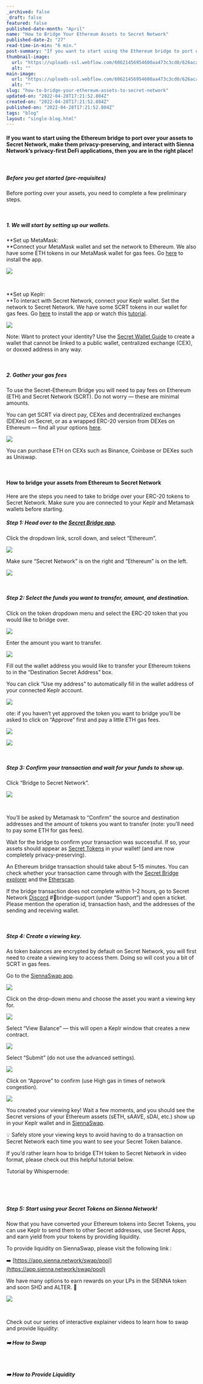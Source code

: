 ```yaml
---
_archived: false
_draft: false
featured: false
published-date-month: "April"
name: "How to Bridge Your Ethereum Assets to Secret Network"
published-date-2: "27"
read-time-in-min: "6 min."
post-summary: "If you want to start using the Ethereum bridge to port over your assets to Secret Network, please follow along"
thumbnail-image:
  url: "https://uploads-ssl.webflow.com/60621456954600aa473c3cd0/626aca4c61d4d4032cb5d1d1_How%20to%20Bridge%20Your%20Eth%20Blog%20Thump.jpg"
  alt: ""
main-image:
  url: "https://uploads-ssl.webflow.com/60621456954600aa473c3cd0/626aca4638d71d610f6aac71_How%20to%20Bridge%20Your%20Eth%20Blog.jpg"
  alt: ""
slug: "how-to-bridge-your-ethereum-assets-to-secret-network"
updated-on: "2022-04-28T17:21:52.804Z"
created-on: "2022-04-28T17:21:52.804Z"
published-on: "2022-04-28T17:21:52.804Z"
tags: "blog"
layout: "single-blog.html"
---
```


#### If you want to start using the Ethereum bridge to port over your assets to Secret Network, make them privacy-preserving, and interact with Sienna Network’s privacy-first DeFi applications, then you are in the right place!

‍

##### Before you get started (pre-requisites)

Before porting over your assets, you need to complete a few preliminary steps.

‍

##### 1\. ​​We will start by setting up our wallets.

**Set up MetaMask:  
**Connect your MetaMask wallet and set the network to Ethereum. We also have some ETH tokens in our MetaMask wallet for gas fees. Go [here](https://metamask.io/) to install the app.

![](https://uploads-ssl.webflow.com/60621456954600aa473c3cd0/626aca6f7042530ac35f4bff_1*fMUBpYzl7HclRq9j0OxK8w.png)

‍

**Set up Keplr:  
**To interact with Secret Network, connect your Keplr wallet. Set the network to Secret Network. We have some SCRT tokens in our wallet for gas fees. Go [here](https://wallet.keplr.app/) to install the app or watch this [tutorial](https://www.youtube.com/watch?v=5omunWd-V9Y).

![](https://uploads-ssl.webflow.com/60621456954600aa473c3cd0/626acad44593725369307175_1*-tVH9GkDgKQ6XQoy1uxF5Q.png)

Note: Want to protect your identity? Use the [Secret Wallet Guide](https://medium.com/@secretnetwork/private-secret-wallet-how-to-a842776c6531) to create a wallet that cannot be linked to a public wallet, centralized exchange (CEX), or doxxed address in any way.

‍

##### 2\. Gather your gas fees

To use the Secret-Ethereum Bridge you will need to pay fees on Ethereum (ETH) and Secret Network (SCRT). Do not worry — these are minimal amounts.

You can get SCRT via direct pay, CEXes and decentralized exchanges (DEXes) on Secret, or as a wrapped ERC-20 version from DEXes on Ethereum — find all your options [here](https://scrt.network/about/about-scrt).

![](https://uploads-ssl.webflow.com/60621456954600aa473c3cd0/626acb07d9dd3a6c847562a9_1*JWbJ1APkPcxF0ioOrkx-Eg.png)

You can purchase ETH on CEXs such as Binance, Coinbase or DEXes such as Uniswap.

‍

#### How to bridge your assets from Ethereum to Secret Network

Here are the steps you need to take to bridge over your ERC-20 tokens to Secret Network. Make sure you are connected to your Keplr and Metamask wallets before starting.

##### Step 1: Head over to the [Secret Bridge app](https://bridge.scrt.network/).

Click the dropdown link, scroll down, and select “Ethereum”.

![](https://uploads-ssl.webflow.com/60621456954600aa473c3cd0/626acb2fd45fa20734f42b02_1*qKMBvE286L9v67dKRLwAVQ.png)

Make sure “Secret Network” is on the right and “Ethereum” is on the left.

![](https://uploads-ssl.webflow.com/60621456954600aa473c3cd0/626acb46608301d64477d20a_1*mbcJF81eWG0ovts7l8FmdA.png)

‍

##### Step 2: Select the funds you want to transfer, amount, and destination.

Click on the token dropdown menu and select the ERC-20 token that you would like to bridge over.

![](https://uploads-ssl.webflow.com/60621456954600aa473c3cd0/626acb66d0c4f4d65f033668_1*U_aNXMsez87UE6YSh1eaqA.png)

Enter the amount you want to transfer.

![](https://uploads-ssl.webflow.com/60621456954600aa473c3cd0/626acb819a0d3b8025977b8f_1*9iDH2UopLH5_4tTo2KbFzw.png)

Fill out the wallet address you would like to transfer your Ethereum tokens to in the “Destination Secret Address” box.

You can click “Use my address” to automatically fill in the wallet address of your connected Keplr account.

![](https://uploads-ssl.webflow.com/60621456954600aa473c3cd0/626acb9a5d77e175e6ed0b40_1*h4bSmGUqXgJdOdIk5gjiLA.png)

ote: if you haven’t yet approved the token you want to bridge you’ll be asked to click on “Approve” first and pay a little ETH gas fees.

![](https://uploads-ssl.webflow.com/60621456954600aa473c3cd0/626acbb2c5ee9abc9e6f9e9c_1*_SaNWNoEuKOYPgbYOkj0zg.png)

![](https://uploads-ssl.webflow.com/60621456954600aa473c3cd0/626acbbe3399fd86815aadb5_1*Toz___lWPcmabtKJ-SGOgg.png)

‍

##### Step 3: Confirm your transaction and wait for your funds to show up.

Click “Bridge to Secret Network”.

  

![](https://uploads-ssl.webflow.com/60621456954600aa473c3cd0/626acbdbb1c8c8a26a5bde73_1*dB5234-Bj6tVlfg70iF7gA.png)

‍

You’ll be asked by Metamask to “Confirm” the source and destination addresses and the amount of tokens you want to transfer (note: you’ll need to pay some ETH for gas fees).

Wait for the bridge to confirm your transaction was successful. If so, your assets should appear as [Secret Tokens](https://scrt.network/about/secret-tokens-bridges) in your wallet! (and are now completely privacy-preserving).

An Ethereum bridge transaction should take about 5–15 minutes. You can check whether your transaction came through with the [Secret Bridge explorer](https://bridge.scrt.network/explorer) and the [Etherscan](https://etherscan.io/).

If the bridge transaction does not complete within 1–2 hours, go to Secret Network [Discord](https://discord.com/invite/SJK32GY) #🌉bridge-support (under “Support”) and open a ticket. Please mention the operation id, transaction hash, and the addresses of the sending and receiving wallet.

‍

##### Step 4: Create a viewing key.

As token balances are encrypted by default on Secret Network, you will first need to create a viewing key to access them. Doing so will cost you a bit of SCRT in gas fees.

Go to the [SiennaSwap app](https://app.sienna.network/swap).

![](https://uploads-ssl.webflow.com/60621456954600aa473c3cd0/626acc0a13ee434c5eeb9d51_1*qQej7xB_5GDD8YIBLEr0Yw.png)

Click on the drop-down menu and choose the asset you want a viewing key for.

![](https://uploads-ssl.webflow.com/60621456954600aa473c3cd0/626acc2538d71d323f6abdd5_1*UU1rcOUlQG78j8T7ljKp0A.png)

Select “View Balance” — this will open a Keplr window that creates a new contract.

![](https://uploads-ssl.webflow.com/60621456954600aa473c3cd0/626acc3d6345614e42676ab0_1*w6IYb4hv4TiGCMNPih9VFQ.png)

Select “Submit” (do not use the advanced settings).

![](https://uploads-ssl.webflow.com/60621456954600aa473c3cd0/626acc5163c1261e46684812_1*F-H941RNw0K902wycPNVzw.png)

Click on “Approve” to confirm (use High gas in times of network congestion).

![](https://uploads-ssl.webflow.com/60621456954600aa473c3cd0/626acc6b86470a1e5d3e6e75_1*LQrxiZOdLImVKrPv4gq_Yw.png)

You created your viewing key! Wait a few moments, and you should see the Secret versions of your Ethereum assets (sETH, sAAVE, sDAI, etc.) show up in your Keplr wallet and in [SiennaSwap](https://app.sienna.network/swap).

💡 Safely store your viewing keys to avoid having to do a transaction on Secret Network each time you want to see your Secret Token balance.

If you’d rather learn how to bridge ETH token to Secret Network in video format, please check out this helpful tutorial below.

Tutorial by Whispernode:

‍

‍

##### Step 5: Start using your Secret Tokens on Sienna Network!

Now that you have converted your Ethereum tokens into Secret Tokens, you can use Keplr to send them to other Secret addresses, use Secret Apps, and earn yield from your tokens by providing liquidity.

To provide liquidity on SiennaSwap, please visit the following link :

➡️ [https://app.sienna.network/swap/pool](https://app.sienna.network/swap/pool)

We have many options to earn rewards on your LPs in the SIENNA token and soon SHD and ALTER. 👀

  

![](https://uploads-ssl.webflow.com/60621456954600aa473c3cd0/626accbee9688530e604acb8_1*5Mxj_yk3OYZIK2TVB3_zxw.png)

‍

Check out our series of interactive explainer videos to learn how to swap and provide liquidity:

##### ➡️ How to Swap

‍

##### ➡️ How to Provide Liquidity

